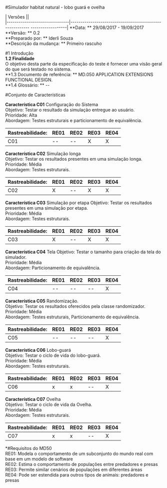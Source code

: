 #Simulador habitat natural - lobo guará e ovelha 

| Versões                  ||  
|-------------------------------|--------------------------------------------------------- ------------------|
**Data: **  29/08/2017  -  19/09/2017     
**Versão:  **   0.2   
**Preparado por:  **  Iderli Souza  
**Descrição da mudança:  **    Primeiro rascuho  
         
#1 Introdução     
**1.2 Finalidade**  
O objetivo desta parte da especificação do teste é fornecer uma visão geral do que será testado no sistema.  
**1.3 Documento de referência: ** MD.050 APPLICATION EXTENSIONS FUNCTIONAL DESIGN.  
**1.4 Glossário: ** --  

#Conjunto de Características  

**Característica C01** Configuração do Sistema  
Objetivo: Testar o resultado da simulação entregue ao usuário.  
Prioridade: Alta  
Abordagem: Testes estruturais e particionamento de equivalência. 
 
| Rastreabilidade:    |   RE01       |      RE02       |    RE03        |   RE04  |
|---------------------|--------------|-----------------|----------------|---------|  
|          C01        |      --      |       --        |       X        |    X    |

**Característica C02** Simulação longa  
Objetivo: Testar os resultados presentes em uma simulação longa.   
Prioridade: Média  
Abordagem: Testes estruturais.   

| Rastreabilidade:    |   RE01       |      RE02       |    RE03        |   RE04  |
|---------------------|--------------|-----------------|----------------|---------|  
|          C02        |       X      |       --        |       X        |    X    |

**Característica C03** Simulação por etapa 
Objetivo: Testar os resultados presentes em uma simulação por etapa.     
Prioridade: Média  
Abordagem: Testes estruturais.   

| Rastreabilidade:    |   RE01       |      RE02       |    RE03        |   RE04  |
|---------------------|--------------|-----------------|----------------|---------|  
|          C03        |       X      |       --        |       X        |    X    |

**Característica C04** Tela 
Objetivo: Testar o tamanho para criação da tela do simulador.     
Prioridade: Média  
Abordagem: Particionamento de equivalência.     

| Rastreabilidade:    |   RE01       |      RE02       |    RE03        |   RE04  |
|---------------------|--------------|-----------------|----------------|---------|  
|          C04        |       --     |       --        |       --       |    X    |

**Característica C05** Randomização.  
Objetivo: Testar os resultados oferecidos pela classe randomizador.      
Prioridade: Média  
Abordagem: Testes estruturais, Particionamento de equivalência. 
    
| Rastreabilidade:    |   RE01       |      RE02       |    RE03        |   RE04  |
|---------------------|--------------|-----------------|----------------|---------|  
|          C05        |       --     |       --        |       --       |    X    |

**Característica C06** Lobo-guará  
Objetivo: Testar o ciclo de vida do lobo-guará.        
Prioridade: Média  
Abordagem: Testes estruturais.     

| Rastreabilidade:    |   RE01       |      RE02       |    RE03        |   RE04  |
|---------------------|--------------|-----------------|----------------|---------|  
|          C06        |       x      |        x        |       --       |    X    |

**Característica C07** Ovelha  
Objetivo: Testar o ciclo de vida da Ovelha.        
Prioridade: Média  
Abordagem: Testes estruturais.     

| Rastreabilidade:    |   RE01       |      RE02       |    RE03        |   RE04  |
|---------------------|--------------|-----------------|----------------|---------|  
|          C07        |       x      |        x        |       --       |    X    |


*#Requisitos do MD50  
 RE01: Modela o comportamento de um subconjunto do mundo real com base em um
modelo de software  
 RE02: Estima o comportamento de populações entre predadores e presas  
 RE03: Permite similar cenários de populações em diferentes áreas  
 RE04: Pode ser estendida para outros tipos de animais: predadores e presas